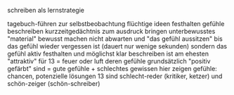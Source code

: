 schreiben als lernstrategie

tagebuch-führen zur selbstbeobachtung
flüchtige ideen festhalten
gefühle beschreiben
kurzzeitgedächtnis zum ausdruck bringen
unterbewusstes "material" bewusst machen
nicht abwarten und "das gefühl aussitzen"
bis das gefühl wieder vergessen ist
(dauert nur wenige sekunden)
sondern das gefühl aktiv festhalten
und möglichst klar beschreiben
ist am ehesten "attraktiv"
für 13 = feuer oder luft
deren gefühle grundsätzlich "positiv gefärbt" sind
= gute gefühle + schlechtes gewissen
hier zeigen gefühle:
chancen, potenzielle lösungen
13 sind schlecht-reder (kritiker, ketzer)
und schön-zeiger (schön-schreiber)

